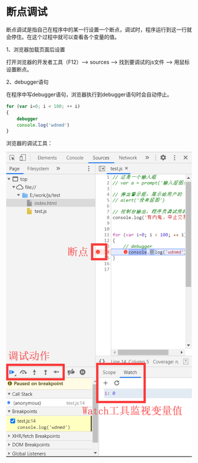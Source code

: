 # 断点调试

断点调试是指自己在程序中的某一行设置一个断点，调试时，程序运行到这一行就会停住。在这个过程中就可以查看各个变量的值。

1、浏览器加载页面后设置

打开浏览器的开发者工具（F12）--> sources --> 找到要调试的js文件 --> 用鼠标设置断点。

2、debugger语句

在程序中写debugger语句，浏览器执行到debugger语句时会自动停止。

```js
for (var i=0; i < 100; ++ i)
{
    debugger
    console.log('wdnmd')
}
```

浏览器的调试工具：

![image-20200728161110668](.img/image-20200728161110668.png)



